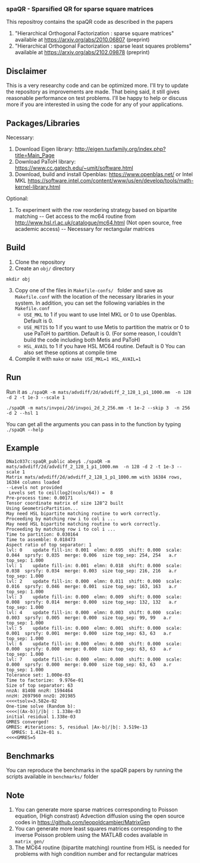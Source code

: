 ### spaQR - Sparsified QR for sparse square matrices

This repositroy contains the spaQR code as described in the papers

1. "Hierarchical Orthogonal Factorization : sparse square matrices" available at https://arxiv.org/abs/2010.06807 (preprint)
2. "Hierarchical Orthogonal Factorization : sparse least squares problems" available at https://arxiv.org/abs/2102.09878 (preprint)

## Disclaimer

This is a very researchy code and can be optimized more. I'll try to update the repository as improvements are made. That being said, it still gives reasonable performance on test problems. I'll be happy to help or discuss more if you are interested in using the code for any of your applications. 

## Packages/Libraries
Necessary:

1. Download Eigen library: http://eigen.tuxfamily.org/index.php?title=Main_Page
2. Download PaToH library: https://www.cc.gatech.edu/~umit/software.html
3. Download, build and install Openblas: https://www.openblas.net/ or Intel MKL https://software.intel.com/content/www/us/en/develop/tools/math-kernel-library.html

Optional:

1. To experiment with the row reordering strategy based on bipartite matching -- Get access to the mc64 routine from http://www.hsl.rl.ac.uk/catalogue/mc64.html (Not open source, free academic access) -- Necessary for rectangular matrices

## Build

1. Clone the repository
2. Create an ```obj/``` directory

  ``` mkdir obj ```

3. Copy one of the files in ```Makefile-confs/ ``` folder and save as ```Makefile.conf``` with the location of the necessary libraries in your system. In addition, you can set the following variables in the ```Makefile.conf```
   - ```USE_MKL``` to 1 if you want to use Intel MKL or 0 to use Openblas. Default is 0.
   - ```USE_METIS``` to 1 if you want to use Metis to partition the matrix or 0 to use PaToH to partition. Default is 0. (For some reason, I couldn't build the code including both Metis and PaToH)
   - ```HSL_AVAIL``` to 1 if you have HSL MC64 routine. Default is 0
You can also set these options at compile time
4. Compile it with ``` make ``` or ```make USE_MKL=1 HSL_AVAIL=1```

## Run

Run it as
```./spaQR -m mats/advdiff/2d/advdiff_2_128_1_p1_1000.mm  -n 128 -d 2 -t 1e-3 --scale 1```

```./spaQR -m mats/invpoi/2d/invpoi_2d_2_256.mm -t 1e-2 --skip 3  -n 256 -d 2 --hsl 1```

You can get all the arguments you can pass in to the function by typing ```./spaQR --help```

## Example

```
DNa1c037c:spaQR_public abey$ ./spaQR -m mats/advdiff/2d/advdiff_2_128_1_p1_1000.mm  -n 128 -d 2 -t 1e-3 --scale 1
Matrix mats/advdiff/2d/advdiff_2_128_1_p1_1000.mm with 16384 rows,  16384 columns loaded
--Levels not provided
 Levels set to ceil(log2(ncols/64)) =  8
Pre-process time: 0.00171
Tensor coordinate matrix of size 128^2 built
Using GeometricPartition... 
May need HSL bipartite matching routine to work correctly.
Proceeding by matching row i to col i ...
May need HSL bipartite matching routine to work correctly.
Proceeding by matching row i to col i ...
Time to partition: 0.030164
Time to assemble: 0.018473
Aspect ratio of top separator: 1
lvl: 0    update fill-in: 0.001  elmn: 0.695  shift: 0.000  scale: 0.044  sprsfy: 0.035  merge: 0.006  size top_sep: 254, 254   a.r top_sep: 1.000
lvl: 1    update fill-in: 0.001  elmn: 0.018  shift: 0.000  scale: 0.038  sprsfy: 0.034  merge: 0.003  size top_sep: 216, 216   a.r top_sep: 1.000
lvl: 2    update fill-in: 0.000  elmn: 0.011  shift: 0.000  scale: 0.016  sprsfy: 0.046  merge: 0.001  size top_sep: 163, 163   a.r top_sep: 1.000
lvl: 3    update fill-in: 0.000  elmn: 0.009  shift: 0.000  scale: 0.008  sprsfy: 0.014  merge: 0.000  size top_sep: 132, 132   a.r top_sep: 1.000
lvl: 4    update fill-in: 0.000  elmn: 0.003  shift: 0.000  scale: 0.003  sprsfy: 0.005  merge: 0.000  size top_sep: 99, 99   a.r top_sep: 1.000
lvl: 5    update fill-in: 0.000  elmn: 0.001  shift: 0.000  scale: 0.001  sprsfy: 0.001  merge: 0.000  size top_sep: 63, 63   a.r top_sep: 1.000
lvl: 6    update fill-in: 0.000  elmn: 0.000  shift: 0.000  scale: 0.000  sprsfy: 0.000  merge: 0.000  size top_sep: 63, 63   a.r top_sep: 1.000
lvl: 7    update fill-in: 0.000  elmn: 0.000  shift: 0.000  scale: 0.000  sprsfy: 0.000  merge: 0.000  size top_sep: 63, 63   a.r top_sep: 1.000
Tolerance set: 1.000e-03
Time to factorize:  9.976e-01
Size of top separator: 63
nnzA: 81408 nnzR: 1594464
nnzH: 2697960 nnzQ: 201985
<<<<tsolv=3.582e-02
One-time solve (Random b):
<<<<|(Ax-b)|/|b| : 1.338e-03
initial residual 1.338e-03
GMRES converged!
GMRES: #iterations: 5, residual |Ax-b|/|b|: 3.519e-13
  GMRES: 1.412e-01 s.
<<<<GMRES=5
```

## Benchmarks

You can reproduce the benchmarks in the spaQR papers by running the scripts available in ```benchmarks/``` folder


## Note

1. You can generate more sparse matrices corresponding to Poisson equation, (High constrast) Advection diffusion using the open source codes in https://github.com/leopoldcambier/MatrixGen
2. You can generate more least squares matrices corresponding to the inverse Poisson problem using the MATLAB codes available in ```matrix_gen/```
3. The MC64 routine (bipartite matching) rountine from HSL is needed for problems with high condition number and for rectangular matrices 
